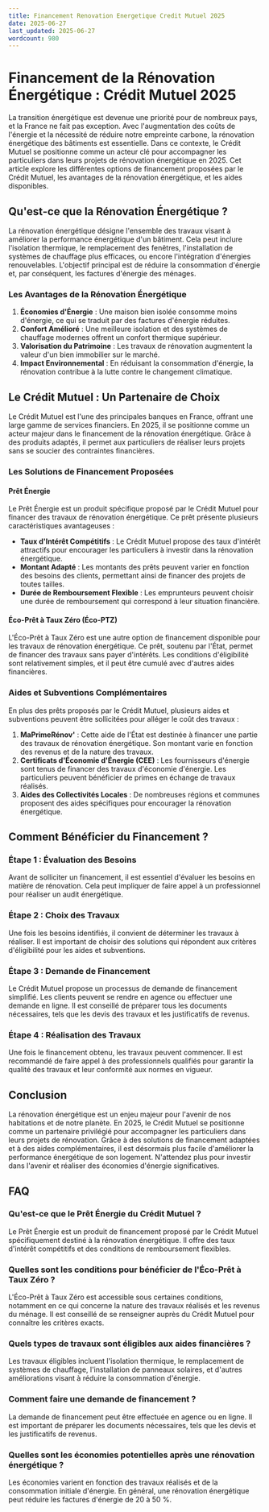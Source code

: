 ```yaml
---
title: Financement Renovation Energetique Credit Mutuel 2025
date: 2025-06-27
last_updated: 2025-06-27
wordcount: 980
---
```


# Financement de la Rénovation Énergétique : Crédit Mutuel 2025

La transition énergétique est devenue une priorité pour de nombreux pays, et la France ne fait pas exception. Avec l'augmentation des coûts de l'énergie et la nécessité de réduire notre empreinte carbone, la rénovation énergétique des bâtiments est essentielle. Dans ce contexte, le Crédit Mutuel se positionne comme un acteur clé pour accompagner les particuliers dans leurs projets de rénovation énergétique en 2025. Cet article explore les différentes options de financement proposées par le Crédit Mutuel, les avantages de la rénovation énergétique, et les aides disponibles.

## Qu'est-ce que la Rénovation Énergétique ?

La rénovation énergétique désigne l'ensemble des travaux visant à améliorer la performance énergétique d'un bâtiment. Cela peut inclure l'isolation thermique, le remplacement des fenêtres, l'installation de systèmes de chauffage plus efficaces, ou encore l'intégration d'énergies renouvelables. L'objectif principal est de réduire la consommation d'énergie et, par conséquent, les factures d'énergie des ménages.

### Les Avantages de la Rénovation Énergétique

1. **Économies d'Énergie** : Une maison bien isolée consomme moins d'énergie, ce qui se traduit par des factures d'énergie réduites.
2. **Confort Amélioré** : Une meilleure isolation et des systèmes de chauffage modernes offrent un confort thermique supérieur.
3. **Valorisation du Patrimoine** : Les travaux de rénovation augmentent la valeur d'un bien immobilier sur le marché.
4. **Impact Environnemental** : En réduisant la consommation d'énergie, la rénovation contribue à la lutte contre le changement climatique.

## Le Crédit Mutuel : Un Partenaire de Choix

Le Crédit Mutuel est l'une des principales banques en France, offrant une large gamme de services financiers. En 2025, il se positionne comme un acteur majeur dans le financement de la rénovation énergétique. Grâce à des produits adaptés, il permet aux particuliers de réaliser leurs projets sans se soucier des contraintes financières.

### Les Solutions de Financement Proposées

#### Prêt Énergie

Le Prêt Énergie est un produit spécifique proposé par le Crédit Mutuel pour financer des travaux de rénovation énergétique. Ce prêt présente plusieurs caractéristiques avantageuses :

- **Taux d'Intérêt Compétitifs** : Le Crédit Mutuel propose des taux d'intérêt attractifs pour encourager les particuliers à investir dans la rénovation énergétique.
- **Montant Adapté** : Les montants des prêts peuvent varier en fonction des besoins des clients, permettant ainsi de financer des projets de toutes tailles.
- **Durée de Remboursement Flexible** : Les emprunteurs peuvent choisir une durée de remboursement qui correspond à leur situation financière.

#### Éco-Prêt à Taux Zéro (Éco-PTZ)

L'Éco-Prêt à Taux Zéro est une autre option de financement disponible pour les travaux de rénovation énergétique. Ce prêt, soutenu par l'État, permet de financer des travaux sans payer d'intérêts. Les conditions d'éligibilité sont relativement simples, et il peut être cumulé avec d'autres aides financières.

### Aides et Subventions Complémentaires

En plus des prêts proposés par le Crédit Mutuel, plusieurs aides et subventions peuvent être sollicitées pour alléger le coût des travaux :

1. **MaPrimeRénov'** : Cette aide de l'État est destinée à financer une partie des travaux de rénovation énergétique. Son montant varie en fonction des revenus et de la nature des travaux.
2. **Certificats d'Économie d'Énergie (CEE)** : Les fournisseurs d'énergie sont tenus de financer des travaux d'économie d'énergie. Les particuliers peuvent bénéficier de primes en échange de travaux réalisés.
3. **Aides des Collectivités Locales** : De nombreuses régions et communes proposent des aides spécifiques pour encourager la rénovation énergétique.

## Comment Bénéficier du Financement ?

### Étape 1 : Évaluation des Besoins

Avant de solliciter un financement, il est essentiel d'évaluer les besoins en matière de rénovation. Cela peut impliquer de faire appel à un professionnel pour réaliser un audit énergétique.

### Étape 2 : Choix des Travaux

Une fois les besoins identifiés, il convient de déterminer les travaux à réaliser. Il est important de choisir des solutions qui répondent aux critères d'éligibilité pour les aides et subventions.

### Étape 3 : Demande de Financement

Le Crédit Mutuel propose un processus de demande de financement simplifié. Les clients peuvent se rendre en agence ou effectuer une demande en ligne. Il est conseillé de préparer tous les documents nécessaires, tels que les devis des travaux et les justificatifs de revenus.

### Étape 4 : Réalisation des Travaux

Une fois le financement obtenu, les travaux peuvent commencer. Il est recommandé de faire appel à des professionnels qualifiés pour garantir la qualité des travaux et leur conformité aux normes en vigueur.

## Conclusion

La rénovation énergétique est un enjeu majeur pour l'avenir de nos habitations et de notre planète. En 2025, le Crédit Mutuel se positionne comme un partenaire privilégié pour accompagner les particuliers dans leurs projets de rénovation. Grâce à des solutions de financement adaptées et à des aides complémentaires, il est désormais plus facile d'améliorer la performance énergétique de son logement. N'attendez plus pour investir dans l'avenir et réaliser des économies d'énergie significatives.

## FAQ

### Qu'est-ce que le Prêt Énergie du Crédit Mutuel ?

Le Prêt Énergie est un produit de financement proposé par le Crédit Mutuel spécifiquement destiné à la rénovation énergétique. Il offre des taux d'intérêt compétitifs et des conditions de remboursement flexibles.

### Quelles sont les conditions pour bénéficier de l'Éco-Prêt à Taux Zéro ?

L'Éco-Prêt à Taux Zéro est accessible sous certaines conditions, notamment en ce qui concerne la nature des travaux réalisés et les revenus du ménage. Il est conseillé de se renseigner auprès du Crédit Mutuel pour connaître les critères exacts.

### Quels types de travaux sont éligibles aux aides financières ?

Les travaux éligibles incluent l'isolation thermique, le remplacement de systèmes de chauffage, l'installation de panneaux solaires, et d'autres améliorations visant à réduire la consommation d'énergie.

### Comment faire une demande de financement ?

La demande de financement peut être effectuée en agence ou en ligne. Il est important de préparer les documents nécessaires, tels que les devis et les justificatifs de revenus.

### Quelles sont les économies potentielles après une rénovation énergétique ?

Les économies varient en fonction des travaux réalisés et de la consommation initiale d'énergie. En général, une rénovation énergétique peut réduire les factures d'énergie de 20 à 50 %.